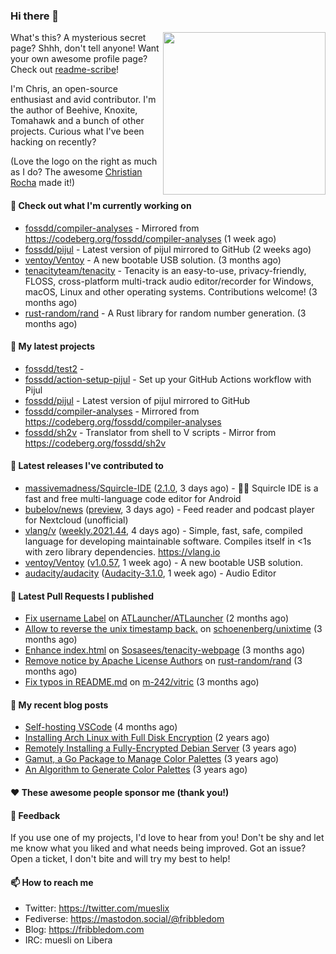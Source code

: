 ### Hi there 👋

<img align="right" src="https://raw.githubusercontent.com/muesli/muesli/master/assets/termenv.png" width="260">

What's this? A mysterious secret page? Shhh, don't tell anyone!
Want your own awesome profile page? Check out [readme-scribe](https://github.com/muesli/readme-scribe)!

I'm Chris, an open-source enthusiast and avid contributor. I'm the author of Beehive, Knoxite, Tomahawk and a bunch
of other projects. Curious what I've been hacking on recently?

(Love the logo on the right as much as I do? The awesome [Christian Rocha](https://github.com/meowgorithm/) made it!)

#### 👷 Check out what I'm currently working on

- [fossdd/compiler-analyses](https://github.com/fossdd/compiler-analyses) - Mirrored from https://codeberg.org/fossdd/compiler-analyses (1 week ago)
- [fossdd/pijul](https://github.com/fossdd/pijul) - Latest version of pijul mirrored to GitHub (2 weeks ago)
- [ventoy/Ventoy](https://github.com/ventoy/Ventoy) - A new bootable USB solution. (3 months ago)
- [tenacityteam/tenacity](https://github.com/tenacityteam/tenacity) - Tenacity is an easy-to-use, privacy-friendly, FLOSS, cross-platform multi-track audio editor/recorder for Windows, macOS, Linux and other operating systems. Contributions welcome! (3 months ago)
- [rust-random/rand](https://github.com/rust-random/rand) - A Rust library for random number generation. (3 months ago)

#### 🌱 My latest projects

- [fossdd/test2](https://github.com/fossdd/test2) - 
- [fossdd/action-setup-pijul](https://github.com/fossdd/action-setup-pijul) - Set up your GitHub Actions workflow with Pijul
- [fossdd/pijul](https://github.com/fossdd/pijul) - Latest version of pijul mirrored to GitHub
- [fossdd/compiler-analyses](https://github.com/fossdd/compiler-analyses) - Mirrored from https://codeberg.org/fossdd/compiler-analyses
- [fossdd/sh2v](https://github.com/fossdd/sh2v) - Translator from shell to V scripts - Mirror from https://codeberg.org/fossdd/sh2v

#### 🔭 Latest releases I've contributed to

- [massivemadness/Squircle-IDE](https://github.com/massivemadness/Squircle-IDE) ([2.1.0](https://github.com/massivemadness/Squircle-IDE/releases/tag/2.1.0), 3 days ago) - 👨‍💻 Squircle IDE is a fast and free multi-language code editor for Android
- [bubelov/news](https://github.com/bubelov/news) ([preview](https://github.com/bubelov/news/releases/tag/preview), 3 days ago) - Feed reader and podcast player for Nextcloud (unofficial)
- [vlang/v](https://github.com/vlang/v) ([weekly.2021.44](https://github.com/vlang/v/releases/tag/weekly.2021.44), 4 days ago) - Simple, fast, safe, compiled language for developing maintainable software. Compiles itself in &lt;1s with zero library dependencies. https://vlang.io
- [ventoy/Ventoy](https://github.com/ventoy/Ventoy) ([v1.0.57](https://github.com/ventoy/Ventoy/releases/tag/v1.0.57), 1 week ago) - A new bootable USB solution.
- [audacity/audacity](https://github.com/audacity/audacity) ([Audacity-3.1.0](https://github.com/audacity/audacity/releases/tag/Audacity-3.1.0), 1 week ago) - Audio Editor                                     

#### 🔨 Latest Pull Requests I published

- [Fix username Label](https://github.com/ATLauncher/ATLauncher/pull/500) on [ATLauncher/ATLauncher](https://github.com/ATLauncher/ATLauncher) (2 months ago)
- [Allow to reverse the unix timestamp back.](https://github.com/schoenenberg/unixtime/pull/4) on [schoenenberg/unixtime](https://github.com/schoenenberg/unixtime) (3 months ago)
- [Enhance index.html](https://github.com/Sosasees/tenacity-webpage/pull/1) on [Sosasees/tenacity-webpage](https://github.com/Sosasees/tenacity-webpage) (3 months ago)
- [Remove notice by Apache License Authors](https://github.com/rust-random/rand/pull/1151) on [rust-random/rand](https://github.com/rust-random/rand) (3 months ago)
- [Fix typos in README.md](https://github.com/m-242/vitric/pull/1) on [m-242/vitric](https://github.com/m-242/vitric) (3 months ago)

#### 📜 My recent blog posts

- [Self-hosting VSCode](https://fribbledom.com/posts/selfhosting-vscode/) (4 months ago)
- [Installing Arch Linux with Full Disk Encryption](https://fribbledom.com/posts/encrypted-arch-install/) (2 years ago)
- [Remotely Installing a Fully-Encrypted Debian Server](https://fribbledom.com/posts/encrypted-remote-debian-install/) (3 years ago)
- [Gamut, a Go Package to Manage Color Palettes](https://fribbledom.com/posts/gamut-package-to-handle-color-palettes/) (3 years ago)
- [An Algorithm to Generate Color Palettes](https://fribbledom.com/posts/an-algorithm-to-generate-color-palettes/) (3 years ago)

#### ❤️ These awesome people sponsor me (thank you!)


#### 💬 Feedback

If you use one of my projects, I'd love to hear from you! Don't be shy and let me know what you liked
and what needs being improved. Got an issue? Open a ticket, I don't bite and will try my best to help!

#### 📫 How to reach me

- Twitter: https://twitter.com/mueslix
- Fediverse: https://mastodon.social/@fribbledom
- Blog: https://fribbledom.com
- IRC: muesli on Libera
